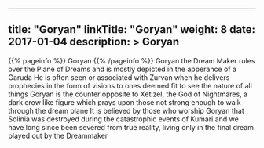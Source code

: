 
---
title: "Goryan"
linkTitle: "Goryan"
weight: 8
date: 2017-01-04
description: >
 Goryan
---

{{% pageinfo %}}
Goryan
{{% /pageinfo %}}
Goryan the Dream Maker rules over the Plane of Dreams and is mostly depicted in the apperance of a Garuda  He is often seen or associated with Zurvan when he delivers prophecies in the form of visions to ones deemed fit to see the nature of all things  Goryan is the counter opposite to Xetizel, the God of Nightmares, a dark crow like figure which prays upon those not strong enough to walk through the dream plane  It is believed by those who worship Goryan that Solinia was destroyed during the catastrophic events of Kumari and we have long since been severed from true reality, living only in the final dream played out by the Dreammaker
